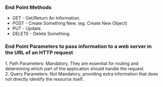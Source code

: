 <pr>
<h3>End Point Methods </h3>

*  GET - Get/Return An Information.<br>
*  POST - Create Something New. (eg. Create New Object)<br>
*  PUT - Update.<br>
*  DELETE - Delete Something.<br>

</pr>
<h3>End Point Parameters to pass information to a web server in the URL of an HTTP request</h3>
1. Path Parameters: Mandatory, They are essential for routing and determining which part of the application should handle the request.<br>
2. Query Parameters: Not Mandatory, providing extra information that does not directly identify the resource itself.
